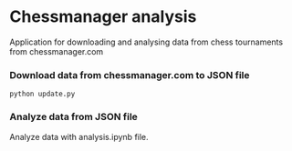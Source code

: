 # Chessmanager analysis

Application for downloading and analysing data from chess tournaments from chessmanager.com

### Download data from chessmanager.com to JSON file
`python update.py`

### Analyze data from JSON file
Analyze data with analysis.ipynb file.
